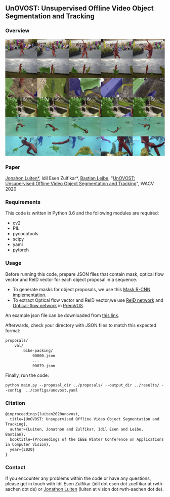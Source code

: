 ## **UnOVOST: Unsupervised Offline Video Object Segmentation and Tracking**

### Overview
![Teaser](images/teaser.jpg#overview)

### Paper
[Jonahon Luiten*](https://www.vision.rwth-aachen.de/person/216/), Idil Esen Zulfikar*, [Bastian Leibe](https://www.vision.rwth-aachen.de/person/1/), "[UnOVOST: Unsupervised Offline Video Object Segmentation and Tracking](https://arxiv.org/abs/2001.05425)", WACV 2020

### Requirements

This code is written in Python 3.6 and the following modules are required:
- cv2
- PIL
- pycocotools
- scipy
- yaml
- pytorch

### Usage

Before running this code, prepare JSON files that contain mask, optical flow vector and ReID vector for each object proposal in a sequence.
- To generate masks for object proposals, we use this [Mask R-CNN implementation](https://github.com/tensorpack/tensorpack/tree/master/examples/FasterRCNN).
- To extract Optical flow vector and ReID vector,we use [ReID network](https://github.com/JonathonLuiten/PReMVOS/tree/master/code) and [Optical-flow network](https://github.com/JonathonLuiten/PReMVOS/tree/master/code/optical_flow_net-PWC-Net) in [PremVOS](https://github.com/JonathonLuiten/PReMVOS).

An example json file can be downloaded from [this link](https://drive.google.com/file/d/1XdVZacEWJgh1ZfovAtg0NQXlSKu4jMUP/view?usp=sharing).

Afterwards, check your directory with JSON files to match this expected format:
    
    proposals/
        val/
            bike-packing/
                00000.json
                ...
                00079.json
                

Finally, run the code:
    
    python main.py --proposal_dir ../proposals/ --output_dir ../results/ --config  ../configs/unovost.yaml  
    

### Citation
```
@inproceedings{luiten2020unovost,
  title={UnOVOST: Unsupervised Offline Video Object Segmentation and Tracking},
  author={Luiten, Jonathon and Zulfikar, Idil Esen and Leibe, Bastian},
  booktitle={Proceedings of the IEEE Winter Conference on Applications in Computer Vision},
  year={2020}
}
```

### Contact
If you encounter any problems within the code or have any questions, please get in touch with Idil Esen Zulfikar (idil dot esen dot zuelfikar at rwth-aachen dot de) or [Jonathon Luiten](https://www.vision.rwth-aachen.de/person/216/)  (luiten at vision dot rwth-aachen dot de).
